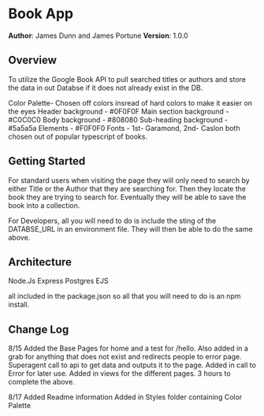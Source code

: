 # Book App

**Author**: James Dunn and James Portune
**Version**: 1.0.0

## Overview

To utilize the Google Book API to pull searched titles or authors and store the data in out Databse if it does not already exist in the DB.

Color Palette- Chosen off colors insread of hard colors to make it easier on the eyes
Header background - #0F0F0F
Main section background - #C0C0C0
Body background - #808080
Sub-heading background - #5a5a5a
Elements - #F0F0F0
Fonts - 1st- Garamond, 2nd- Caslon both chosen out of popular typescript of books.

## Getting Started

For standard users when visiting the page they will only need to search by either Title or the Author that they are searching for. Then they locate the book they are trying to search for. Eventually they will be able to save the book into a collection.

For Developers, all you will need to do is include the sting of the DATABSE_URL in an environment file. They will then be able to do the same above.

## Architecture

Node.Js
Express
Postgres
EJS

all included in the package.json so all that you will need to do is an npm install.

## Change Log

8/15
Added the Base Pages for home and a test for /hello. Also added in a grab for anything that does not exist and redirects people to error page. Superagent call to api to get data and outputs it to the page. Added in call to Error for later use. Added in views for the different pages.
3 hours to complete the above.

8/17
Added Readme information
Added in Styles folder containing Color Palette
